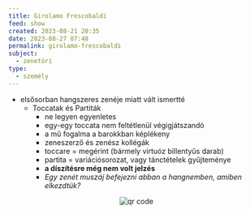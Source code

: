 ```yaml
---
title: Girolamo Frescobaldi
feed: show
created: 2023-08-21 20:35
date: 2023-08-27 07:48
permalink: girolamo-frescobaldi
subject:
  - zenetöri
type:
  - személy
---
```


- elsősorban hangszeres zenéje miatt vált ismertté
	- Toccatak és Partiták
		- ne legyen egyenletes
		- egy-egy toccata nem feltétlenül végigjátszandó
		- a mű fogalma a barokkban képlékeny
		- zeneszerző és zenész kollégák
		- toccare = megérint (bármely virtuóz billentyűs darab)
		- partita = variációsorozat, vagy tánctételek gyűjteménye
		- **a díszítésre még nem volt jelzés**
		- *Egy zenét muszáj befejezni abban a hangnemben, amiben elkezdtük?*



<p style="text-align: center;"><img src="https://chart.googleapis.com/chart?cht=qr&chl=https://notes.andrasdenes.com/girolamo-frescobaldi&chs=180x180&choe=UTF-8&chld=L|2" alt="qr code"></p>

